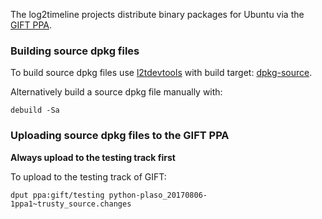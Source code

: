 The log2timeline projects distribute binary packages for Ubuntu via the
[GIFT PPA](https://launchpad.net/~gift).

### Building source dpkg files

To build source dpkg files use [l2tdevtools](https://github.com/log2timeline/l2tdevtools)
with build target: [dpkg-source](https://github.com/log2timeline/l2tdevtools/wiki/Build-script#build-target-dpkg-source).

Alternatively build a source dpkg file manually with:
```
debuild -Sa
```

### Uploading source dpkg files to the GIFT PPA

**Always upload to the testing track first**

To upload to the testing track of GIFT:
```
dput ppa:gift/testing python-plaso_20170806-1ppa1~trusty_source.changes
```

